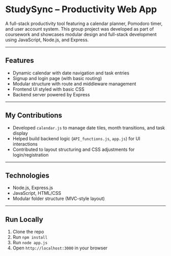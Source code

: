 # StudySync – Productivity Web App

A full-stack productivity tool featuring a calendar planner, Pomodoro timer, and user account system. This group project was developed as part of coursework and showcases modular design and full-stack development using JavaScript, Node.js, and Express.

---

## Features
- Dynamic calendar with date navigation and task entries
- Signup and login page (with basic routing)
- Modular structure with route and middleware management
- Frontend UI styled with basic CSS
- Backend server powered by Express

---

## My Contributions
- Developed `calendar.js` to manage date tiles, month transitions, and task display
- Helped build backend logic (`API_functions.js`, `app.js`) for UI interactions
- Contributed to layout structuring and CSS adjustments for login/registration

---

## Technologies
- Node.js, Express.js
- JavaScript, HTML/CSS
- Modular folder structure (MVC-style layout)

---

## Run Locally
1. Clone the repo
2. Run `npm install`
3. Run `node app.js`
4. Open `http://localhost:3000` in your browser


